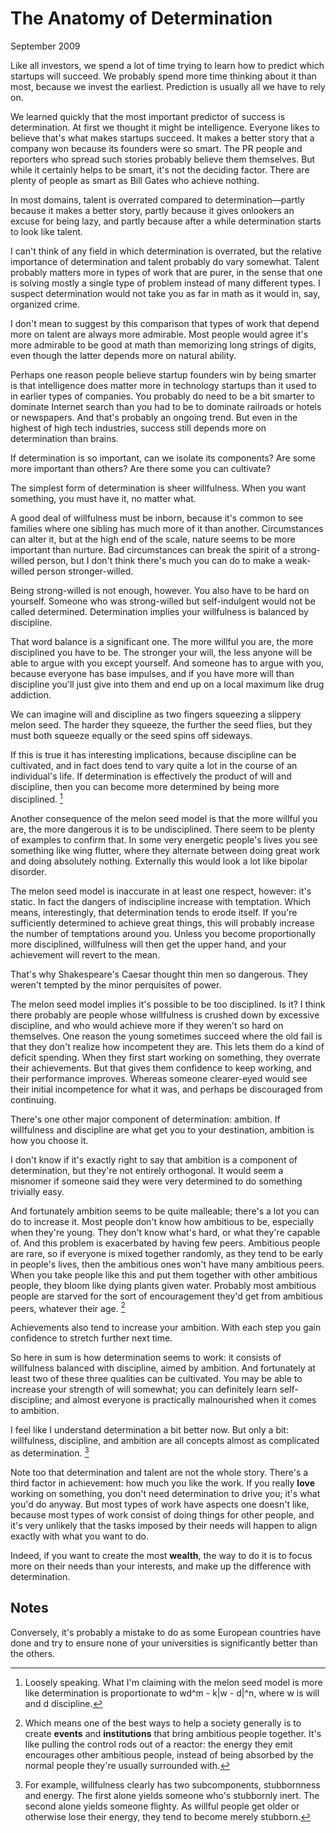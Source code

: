 # The Anatomy of Determination

September 2009

Like all investors, we spend a lot of time trying to learn how to predict which startups will succeed. We probably spend more time thinking about it than most, because we invest the earliest. Prediction is usually all we have to rely on.

We learned quickly that the most important predictor of success is determination. At first we thought it might be intelligence. Everyone likes to believe that's what makes startups succeed. It makes a better story that a company won because its founders were so smart. The PR people and reporters who spread such stories probably believe them themselves. But while it certainly helps to be smart, it's not the deciding factor. There are plenty of people as smart as Bill Gates who achieve nothing.

In most domains, talent is overrated compared to determination—partly because it makes a better story, partly because it gives onlookers an excuse for being lazy, and partly because after a while determination starts to look like talent.

I can't think of any field in which determination is overrated, but the relative importance of determination and talent probably do vary somewhat. Talent probably matters more in types of work that are purer, in the sense that one is solving mostly a single type of problem instead of many different types. I suspect determination would not take you as far in math as it would in, say, organized crime.

I don't mean to suggest by this comparison that types of work that depend more on talent are always more admirable. Most people would agree it's more admirable to be good at math than memorizing long strings of digits, even though the latter depends more on natural ability.

Perhaps one reason people believe startup founders win by being smarter is that intelligence does matter more in technology startups than it used to in earlier types of companies. You probably do need to be a bit smarter to dominate Internet search than you had to be to dominate railroads or hotels or newspapers. And that's probably an ongoing trend. But even in the highest of high tech industries, success still depends more on determination than brains.

If determination is so important, can we isolate its components? Are some more important than others? Are there some you can cultivate?

The simplest form of determination is sheer willfulness. When you want something, you must have it, no matter what.

A good deal of willfulness must be inborn, because it's common to see families where one sibling has much more of it than another. Circumstances can alter it, but at the high end of the scale, nature seems to be more important than nurture. Bad circumstances can break the spirit of a strong-willed person, but I don't think there's much you can do to make a weak-willed person stronger-willed.

Being strong-willed is not enough, however. You also have to be hard on yourself. Someone who was strong-willed but self-indulgent would not be called determined. Determination implies your willfulness is balanced by discipline.

That word balance is a significant one. The more willful you are, the more disciplined you have to be. The stronger your will, the less anyone will be able to argue with you except yourself. And someone has to argue with you, because everyone has base impulses, and if you have more will than discipline you'll just give into them and end up on a local maximum like drug addiction.

We can imagine will and discipline as two fingers squeezing a slippery melon seed. The harder they squeeze, the further the seed flies, but they must both squeeze equally or the seed spins off sideways.

If this is true it has interesting implications, because discipline can be cultivated, and in fact does tend to vary quite a lot in the course of an individual's life. If determination is effectively the product of will and discipline, then you can become more determined by being more disciplined. [^1]

Another consequence of the melon seed model is that the more willful you are, the more dangerous it is to be undisciplined. There seem to be plenty of examples to confirm that. In some very energetic people's lives you see something like wing flutter, where they alternate between doing great work and doing absolutely nothing. Externally this would look a lot like bipolar disorder.

The melon seed model is inaccurate in at least one respect, however: it's static. In fact the dangers of indiscipline increase with temptation. Which means, interestingly, that determination tends to erode itself. If you're sufficiently determined to achieve great things, this will probably increase the number of temptations around you. Unless you become proportionally more disciplined, willfulness will then get the upper hand, and your achievement will revert to the mean.

That's why Shakespeare's Caesar thought thin men so dangerous. They weren't tempted by the minor perquisites of power.

The melon seed model implies it's possible to be too disciplined. Is it? I think there probably are people whose willfulness is crushed down by excessive discipline, and who would achieve more if they weren't so hard on themselves. One reason the young sometimes succeed where the old fail is that they don't realize how incompetent they are. This lets them do a kind of deficit spending. When they first start working on something, they overrate their achievements. But that gives them confidence to keep working, and their performance improves. Whereas someone clearer-eyed would see their initial incompetence for what it was, and perhaps be discouraged from continuing.

There's one other major component of determination: ambition. If willfulness and discipline are what get you to your destination, ambition is how you choose it.

I don't know if it's exactly right to say that ambition is a component of determination, but they're not entirely orthogonal. It would seem a misnomer if someone said they were very determined to do something trivially easy.

And fortunately ambition seems to be quite malleable; there's a lot you can do to increase it. Most people don't know how ambitious to be, especially when they're young. They don't know what's hard, or what they're capable of. And this problem is exacerbated by having few peers. Ambitious people are rare, so if everyone is mixed together randomly, as they tend to be early in people's lives, then the ambitious ones won't have many ambitious peers. When you take people like this and put them together with other ambitious people, they bloom like dying plants given water. Probably most ambitious people are starved for the sort of encouragement they'd get from ambitious peers, whatever their age. [^2]

Achievements also tend to increase your ambition. With each step you gain confidence to stretch further next time.

So here in sum is how determination seems to work: it consists of willfulness balanced with discipline, aimed by ambition. And fortunately at least two of these three qualities can be cultivated. You may be able to increase your strength of will somewhat; you can definitely learn self-discipline; and almost everyone is practically malnourished when it comes to ambition.

I feel like I understand determination a bit better now. But only a bit: willfulness, discipline, and ambition are all concepts almost as complicated as determination. [^3]

Note too that determination and talent are not the whole story. There's a third factor in achievement: how much you like the work. If you really **love** working on something, you don't need determination to drive you; it's what you'd do anyway. But most types of work have aspects one doesn't like, because most types of work consist of doing things for other people, and it's very unlikely that the tasks imposed by their needs will happen to align exactly with what you want to do.

Indeed, if you want to create the most **wealth**, the way to do it is to focus more on their needs than your interests, and make up the difference with determination.

## Notes

[^1]: Loosely speaking. What I'm claiming with the melon seed model is more like determination is proportionate to wd^m - k|w - d|^n, where w is will and d discipline.

[^2]: Which means one of the best ways to help a society generally is to create **events** and **institutions** that bring ambitious people together. It's like pulling the control rods out of a reactor: the energy they emit encourages other ambitious people, instead of being absorbed by the normal people they're usually surrounded with.

Conversely, it's probably a mistake to do as some European countries have done and try to ensure none of your universities is significantly better than the others.

[^3]: For example, willfulness clearly has two subcomponents, stubbornness and energy. The first alone yields someone who's stubbornly inert. The second alone yields someone flighty. As willful people get older or otherwise lose their energy, they tend to become merely stubborn.
